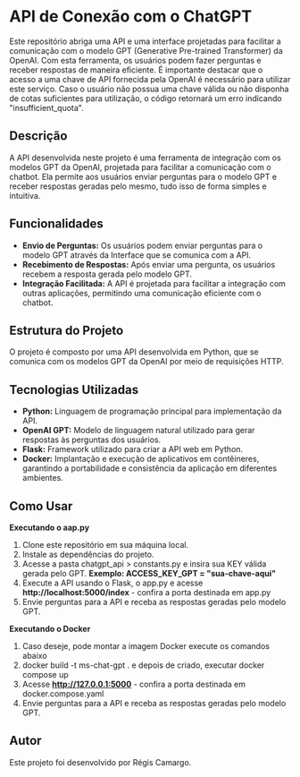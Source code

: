 # API de Conexão com o ChatGPT

Este repositório abriga uma API e uma interface projetadas para facilitar a comunicação com o modelo GPT (Generative Pre-trained Transformer) da OpenAI. Com esta ferramenta, os usuários podem fazer perguntas e receber respostas de maneira eficiente. É importante destacar que o acesso a uma chave de API fornecida pela OpenAI é necessário para utilizar este serviço. Caso o usuário não possua uma chave válida ou não disponha de cotas suficientes para utilização, o código retornará um erro indicando "insufficient_quota".

## Descrição

A API desenvolvida neste projeto é uma ferramenta de integração com os modelos GPT da OpenAI, projetada para facilitar a comunicação com o chatbot. Ela permite aos usuários enviar perguntas para o modelo GPT e receber respostas geradas pelo mesmo, tudo isso de forma simples e intuitiva.

## Funcionalidades

- **Envio de Perguntas:** Os usuários podem enviar perguntas para o modelo GPT através da Interface que se comunica com a API.
- **Recebimento de Respostas:** Após enviar uma pergunta, os usuários recebem a resposta gerada pelo modelo GPT.
- **Integração Facilitada:** A API é projetada para facilitar a integração com outras aplicações, permitindo uma comunicação eficiente com o chatbot.

## Estrutura do Projeto

O projeto é composto por uma API desenvolvida em Python, que se comunica com os modelos GPT da OpenAI por meio de requisições HTTP.

## Tecnologias Utilizadas

- **Python:** Linguagem de programação principal para implementação da API.
- **OpenAI GPT:** Modelo de linguagem natural utilizado para gerar respostas às perguntas dos usuários.
- **Flask:** Framework utilizado para criar a API web em Python.
- **Docker:** Implantação e execução de aplicativos em contêineres, garantindo a portabilidade e consistência da aplicação em diferentes ambientes.

## Como Usar

**Executando o aap.py**
1. Clone este repositório em sua máquina local.
2. Instale as dependências do projeto.
3. Acesse a pasta chatgpt_api > constants.py e insira sua KEY válida gerada pelo GPT. **Exemplo: ACCESS_KEY_GPT = "sua-chave-aqui"**
4. Execute a API usando o Flask, o app.py e acesse **http://localhost:5000/index** - confira a porta destinada em app.py
5. Envie perguntas para a API e receba as respostas geradas pelo modelo GPT.

**Executando o Docker**
1. Caso deseje, pode montar a imagem Docker execute os comandos abaixo
2. docker build -t ms-chat-gpt . e depois de criado, executar docker compose up
3. Acesse **http://127.0.0.1:5000** - confira a porta destinada em docker.compose.yaml
4. Envie perguntas para a API e receba as respostas geradas pelo modelo GPT.

## Autor
Este projeto foi desenvolvido por Régis Camargo.
